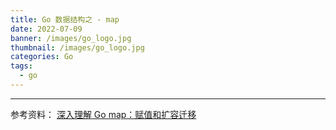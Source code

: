 ```yaml
---
title: Go 数据结构之 - map
date: 2022-07-09
banner: /images/go_logo.jpg
thumbnail: /images/go_logo.jpg
categories: Go
tags:
  - go
---
```

----------------------------------

参考资料：
[深入理解 Go map：赋值和扩容迁移](https://mp.weixin.qq.com/s?__biz=MzkyMzI0NjkzMw==&mid=2247491622&idx=1&sn=fae1af8ca499faeeedaae6f617939ed7&source=41#wechat_redirect)